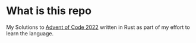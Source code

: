 # What is this repo

My Solutions to [Advent of Code 2022](https://adventofcode.com/2022) written in Rust as part of my effort to learn the language.
